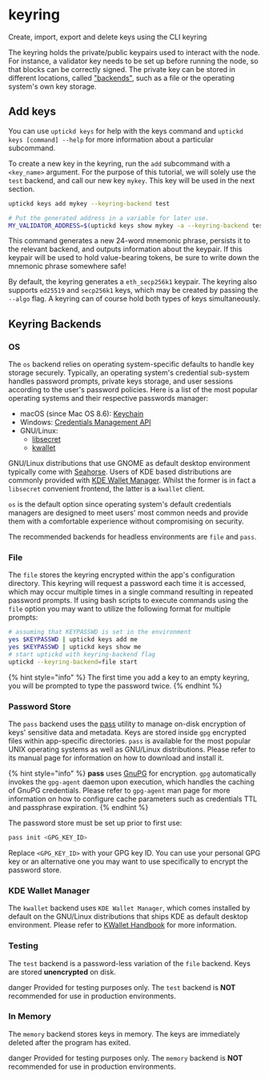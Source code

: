 # keyring

Create, import, export and delete keys using the CLI keyring

The keyring holds the private/public keypairs used to interact with the node. For instance, a validator key needs to be set up before running the node, so that blocks can be correctly signed. The private key can be stored in different locations, called ["backends"](keyring.md#keyring-backends), such as a file or the operating system's own key storage.

## Add keys

You can use `uptickd keys` for help with the keys command and `uptickd keys [command] --help` for more information about a particular subcommand.

To create a new key in the keyring, run the `add` subcommand with a `<key_name>` argument. For the purpose of this tutorial, we will solely use the `test` backend, and call our new key `mykey`. This key will be used in the next section.

```bash
uptickd keys add mykey --keyring-backend test

# Put the generated address in a variable for later use.
MY_VALIDATOR_ADDRESS=$(uptickd keys show mykey -a --keyring-backend test)
```

This command generates a new 24-word mnemonic phrase, persists it to the relevant backend, and outputs information about the keypair. If this keypair will be used to hold value-bearing tokens, be sure to write down the mnemonic phrase somewhere safe!

By default, the keyring generates a `eth_secp256k1` keypair. The keyring also supports `ed25519` and `secp256k1` keys, which may be created by passing the `--algo` flag. A keyring can of course hold both types of keys simultaneously.

## Keyring Backends

### OS

The `os` backend relies on operating system-specific defaults to handle key storage securely. Typically, an operating system's credential sub-system handles password prompts, private keys storage, and user sessions according to the user's password policies. Here is a list of the most popular operating systems and their respective passwords manager:

* macOS (since Mac OS 8.6): [Keychain](https://support.apple.com/en-gb/guide/keychain-access/welcome/mac)
* Windows: [Credentials Management API](https://docs.microsoft.com/en-us/windows/win32/secauthn/credentials-management)
* GNU/Linux:
  * [libsecret](https://gitlab.gnome.org/GNOME/libsecret)
  * [kwallet](https://api.kde.org/frameworks/kwallet/html/index.html)

GNU/Linux distributions that use GNOME as default desktop environment typically come with [Seahorse](https://wiki.gnome.org/Apps/Seahorse). Users of KDE based distributions are commonly provided with [KDE Wallet Manager](https://userbase.kde.org/KDE\_Wallet\_Manager). Whilst the former is in fact a `libsecret` convenient frontend, the latter is a `kwallet` client.

`os` is the default option since operating system's default credentials managers are designed to meet users' most common needs and provide them with a comfortable experience without compromising on security.

The recommended backends for headless environments are `file` and `pass`.

### File

The `file` stores the keyring encrypted within the app's configuration directory. This keyring will request a password each time it is accessed, which may occur multiple times in a single command resulting in repeated password prompts. If using bash scripts to execute commands using the `file` option you may want to utilize the following format for multiple prompts:

```bash
# assuming that KEYPASSWD is set in the environment
yes $KEYPASSWD | uptickd keys add me
yes $KEYPASSWD | uptickd keys show me
# start uptickd with keyring-backend flag
uptickd --keyring-backend=file start
```

{% hint style="info" %}
The first time you add a key to an empty keyring, you will be prompted to type the password twice.
{% endhint %}

### Password Store

The `pass` backend uses the [pass](https://www.passwordstore.org/) utility to manage on-disk encryption of keys' sensitive data and metadata. Keys are stored inside `gpg` encrypted files within app-specific directories. `pass` is available for the most popular UNIX operating systems as well as GNU/Linux distributions. Please refer to its manual page for information on how to download and install it.

{% hint style="info" %}
**pass** uses [GnuPG](https://gnupg.org/) for encryption. `gpg` automatically invokes the `gpg-agent` daemon upon execution, which handles the caching of GnuPG credentials. Please refer to `gpg-agent` man page for more information on how to configure cache parameters such as credentials TTL and passphrase expiration.
{% endhint %}

The password store must be set up prior to first use:

```sh
pass init <GPG_KEY_ID>
```

Replace `<GPG_KEY_ID>` with your GPG key ID. You can use your personal GPG key or an alternative one you may want to use specifically to encrypt the password store.

### KDE Wallet Manager

The `kwallet` backend uses `KDE Wallet Manager`, which comes installed by default on the GNU/Linux distributions that ships KDE as default desktop environment. Please refer to [KWallet Handbook](https://docs.kde.org/stable5/en/kdeutils/kwallet5/index.html) for more information.

### Testing

The `test` backend is a password-less variation of the `file` backend. Keys are stored **unencrypted** on disk.

danger Provided for testing purposes only. The `test` backend is **NOT** recommended for use in production environments.

### In Memory

The `memory` backend stores keys in memory. The keys are immediately deleted after the program has exited.

danger Provided for testing purposes only. The `memory` backend is **NOT** recommended for use in production environments.
